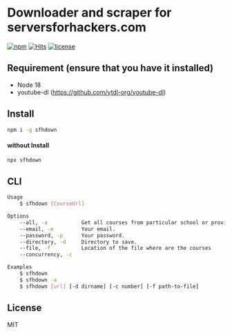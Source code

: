 # Downloader and scraper for serversforhackers.com

[![npm](https://badgen.net/npm/v/sfhdown)](https://www.npmjs.com/package/sfhdown)
[![Hits](https://hits.seeyoufarm.com/api/count/incr/badge.svg?url=https%3A%2F%2Fgithub.com%2Fmuhamed-didovic%2Fsfhdown&count_bg=%2379C83D&title_bg=%23555555&icon=&icon_color=%23E7E7E7&title=hits&edge_flat=false)](https://hits.seeyoufarm.com)
[![license](https://flat.badgen.net/github/license/muhamed-didovic/sfhdown)](https://github.com/muhamed-didovic/sfhdown/blob/master/LICENSE)

## Requirement (ensure that you have it installed)
- Node 18
- youtube-dl (https://github.com/ytdl-org/youtube-dl)

## Install
```sh
npm i -g sfhdown
```

#### without Install
```sh
npx sfhdown
```

## CLI
```sh
Usage
    $ sfhdown [CourseUrl]

Options
    --all, -a           Get all courses from particular school or provider.
    --email, -e         Your email.
    --password, -p      Your password.
    --directory, -d     Directory to save.
    --file, -f          Location of the file where are the courses
    --concurrency, -c

Examples
    $ sfhdown
    $ sfhdown -a
    $ sfhdown [url] [-d dirname] [-c number] [-f path-to-file]
```

## License
MIT
